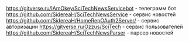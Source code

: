 https://gitverse.ru/IAmOkey/SciTechNewsServicebot - телеграмм бот
https://github.com/SidereaH/SciTechNewsService - сервис новостей
https://github.com/SidereaH/HomeRepOAuth2Server/ - сервис авторизации
https://gitverse.ru/Ozzus/SciTech - сервис пользователей
https://github.com/SidereaH/SciTechNewsParser - парсер новостей
